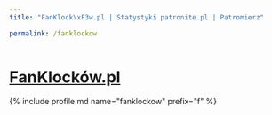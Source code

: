 ```yaml
---
title: "FanKlock\xF3w.pl | Statystyki patronite.pl | Patromierz"

permalink: /fanklockow
---
```


# [FanKlocków.pl](https://patronite.pl/fanklockow)

{% include profile.md name="fanklockow" prefix="f" %}
